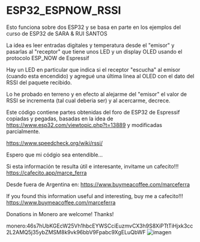 # ESP32_ESPNOW_RSSI
Esto funciona sobre dos ESP32 y se basa en parte en los ejemplos del curso de ESP32 de SARA & RUI SANTOS

La idea es leer entradas digitales y temperatura desde el "emisor" y pasarlas al "receptor" que tiene unos LED y un display OLED usando el protocolo ESP_NOW de Espressif

Hay un LED en particular que indica si el receptor "escucha" al emisor (cuando esta encendido) y agregué una última linea al OLED con el dato del RSSI del paquete recibido.

Lo he probado en terreno y en efecto al alejarme del "emisor" el valor de RSSI se incrementa (tal cual deberia ser) y al acercarme, decrece.

Este código contiene partes obtenidas del foro de ESP32 de Espressif copiadas y pegadas, basadas en la idea de https://www.esp32.com/viewtopic.php?t=13889 y modificadas parcialmente.

https://www.speedcheck.org/wiki/rssi/

Espero que mi códgio sea entendible...

Si esta información te resulta útil e interesante, invitame un cafecito!!!
https://cafecito.app/marce_ferra

Desde fuera de Argentina en:
https://www.buymeacoffee.com/marceferra

If you found this information useful and interesting, buy me a cafecito!!!
https://www.buymeacoffee.com/marceferra

Donations in Monero are welcome! Thanks!

monero:46s7hUbKGEcW25Vh1hbcEYWSCciEuzmvCX3h9S8XiPTtTiHjxk3cc2L2AMQ5j35ybZMSM8k9vk96bbV9Fpabc9XgELuQbWF
![imagen](https://user-images.githubusercontent.com/38758218/139856657-890ddc7a-ca4e-463b-a98d-ac9fe8733cae.png)
